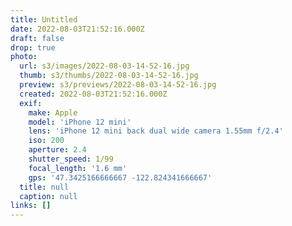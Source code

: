 ```yaml
---
title: Untitled
date: 2022-08-03T21:52:16.000Z
draft: false
drop: true
photo:
  url: s3/images/2022-08-03-14-52-16.jpg
  thumb: s3/thumbs/2022-08-03-14-52-16.jpg
  preview: s3/previews/2022-08-03-14-52-16.jpg
  created: 2022-08-03T21:52:16.000Z
  exif:
    make: Apple
    model: 'iPhone 12 mini'
    lens: 'iPhone 12 mini back dual wide camera 1.55mm f/2.4'
    iso: 200
    aperture: 2.4
    shutter_speed: 1/99
    focal_length: '1.6 mm'
    gps: '47.3425166666667 -122.824341666667'
  title: null
  caption: null
links: []
---
```


